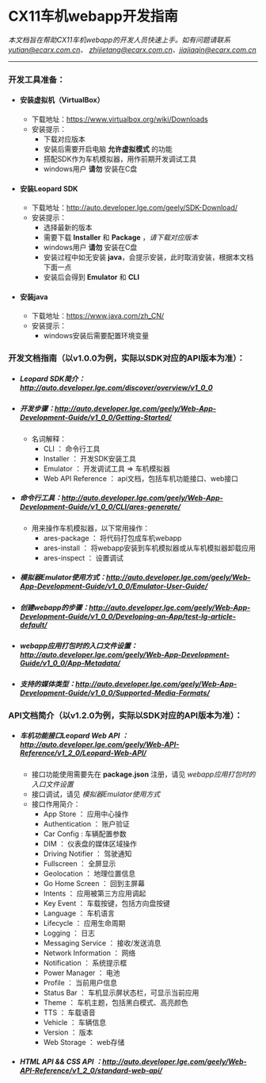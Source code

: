 # CX11车机webapp开发指南

*本文档旨在帮助CX11车机webapp的开发人员快速上手。如有问题请联系 <yutian@ecarx.com.cn>、 <zhijietang@ecarx.com.cn>、<jiajiaqin@ecarx.com.cn>*

----

### 开发工具准备：

* #### 安装虚拟机（VirtualBox）
  * 下载地址：<https://www.virtualbox.org/wiki/Downloads>
  * 安装提示：
    * 下载对应版本 
    * 安装后需要开启电脑 **允许虚拟模式** 的功能
    * 搭配SDK作为车机模拟器，用作前期开发调试工具
    * windows用户 **请勿** 安装在C盘

* #### 安装Leopard SDK
  * 下载地址：<http://auto.developer.lge.com/geely/SDK-Download/>
  * 安装提示：
    * 选择最新的版本
    * 需要下载 **Installer** 和 **Package** ，*请下载对应版本*
    * windows用户 **请勿** 安装在C盘
    * 安装过程中如无安装 **java**，会提示安装，此时取消安装，根据本文档下面一点
    * 安装后会得到 **Emulator** 和 **CLI**

* #### 安装java
  * 下载地址：<https://www.java.com/zh_CN/>
  * 安装提示：
    * windows安装后需要配置环境变量

### 开发文档指南（以v1.0.0为例，实际以SDK对应的API版本为准）：

* ##### Leopard SDK简介：<http://auto.developer.lge.com/discover/overview/v1_0_0> 

* ##### 开发步骤：<http://auto.developer.lge.com/geely/Web-App-Development-Guide/v1_0_0/Getting-Started/>
  * 名词解释：
    * CLI ： 命令行工具
    * Installer ： 开发SDK安装工具
    * Emulator ： 开发调试工具 => 车机模拟器
    * Web API Reference ： api文档，包括车机功能接口、web接口

* ##### 命令行工具：<http://auto.developer.lge.com/geely/Web-App-Development-Guide/v1_0_0/CLI/ares-generate/>
  * 用来操作车机模拟器，以下常用操作：
    * ares-package ： 将代码打包成车机webapp
    * ares-install ： 将webapp安装到车机模拟器或从车机模拟器卸载应用
    * ares-inspect ： 设置调试

* ##### 模拟器Emulator使用方式：<http://auto.developer.lge.com/geely/Web-App-Development-Guide/v1_0_0/Emulator-User-Guide/>

* ##### 创建webapp的步骤：<http://auto.developer.lge.com/geely/Web-App-Development-Guide/v1_0_0/Developing-an-App/test-lg-article-default/>

* ##### webapp应用打包时的入口文件设置：<http://auto.developer.lge.com/geely/Web-App-Development-Guide/v1_0_0/App-Metadata/> 

* ##### 支持的媒体类型：<http://auto.developer.lge.com/geely/Web-App-Development-Guide/v1_0_0/Supported-Media-Formats/>

### API文档简介（以v1.2.0为例，实际以SDK对应的API版本为准）：

* ##### 车机功能接口Leopard Web API ：<http://auto.developer.lge.com/geely/Web-API-Reference/v1_2_0/Leopard-Web-API/>
  * 接口功能使用需要先在 **package.json** 注册，请见 *webapp应用打包时的入口文件设置*
  * 接口调试，请见 *模拟器Emulator使用方式*
  * 接口作用简介：
    * App Store ： 应用中心操作
    * Authentication ： 账户验证
    * Car Config : 车辆配置参数
    * DIM ： 仪表盘的媒体区域操作
    * Driving Notifier ： 驾驶通知
    * Fullscreen ： 全屏显示
    * Geolocation ： 地理位置信息
    * Go Home Screen ： 回到主屏幕
    * Intents ： 应用被第三方应用调起
    * Key Event ： 车载按键，包括方向盘按键
    * Language ： 车机语言
    * Lifecycle ： 应用生命周期
    * Logging ： 日志
    * Messaging Service ： 接收/发送消息
    * Network Information ： 网络
    * Notification ： 系统提示框
    * Power Manager ： 电池
    * Profile ： 当前用户信息
    * Status Bar ： 车机显示屏状态栏，可显示当前应用
    * Theme ： 车机主题，包括黑白模式、高亮颜色
    * TTS ： 车载语音
    * Vehicle ： 车辆信息
    * Version ： 版本
    * Web Storage ： web存储

* ##### HTML API && CSS API ：<http://auto.developer.lge.com/geely/Web-API-Reference/v1_2_0/standard-web-api/>
